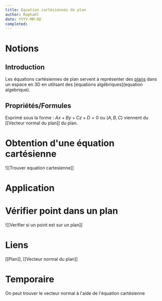 ```yaml
---
title: Equation cartésiennes de plan
author: Raphaël
date: YYYY-MM-DD
completed:
---
```

# Notions
## Introduction
Les équations cartésiennes de plan servent à représenter des [plans](Plan.md) dans un espace en 3D en utilisant des [équations algébriques](equation algebrique).
## Propriétés/Formules
Exprimé sous la forme : $Ax + By + Cz + D = 0$ ou $(A,B,C)$ viennent du [[Vecteur normal du plan]] du plan.
# Obtention d'une équation cartésienne
![[Trouver equation cartesienne]]

# Application
# Vérifier point dans un plan
![[Verifier si un point est sur un plan]]

# Liens 
[[Plan]], [[Vecteur normal du plan]] 



# Temporaire
On peut trouver le vecteur normal à l'aide de l'équation cartésienne